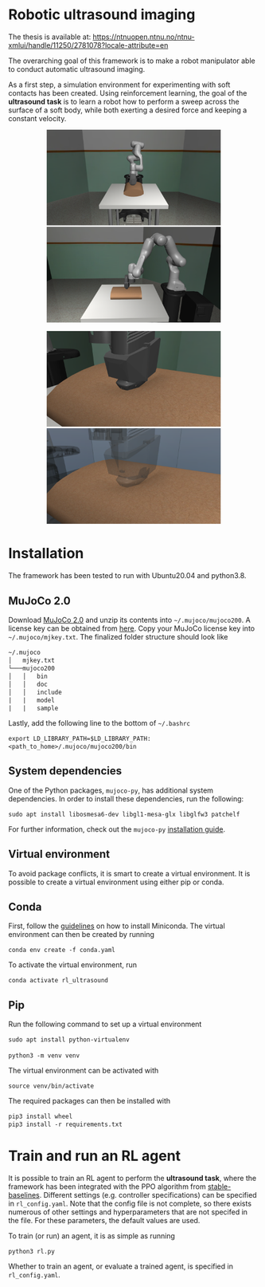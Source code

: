 # Robotic ultrasound imaging
The thesis is available at: https://ntnuopen.ntnu.no/ntnu-xmlui/handle/11250/2781078?locale-attribute=en

The overarching goal of this framework is to make a robot manipulator able to conduct automatic ultrasound imaging. 

As a first step, a simulation environment for experimenting with soft contacts has been created. Using reinforcement learning, the goal of the **ultrasound task** is to learn a robot how to perform a sweep across the surface of a soft body, while both exerting a desired force and keeping a constant velocity.  

<p align="middle">
  <img src="docs/images/frontview.png" width="350" />
  <img src="docs/images/sideview.png" width="350" /> 
</p>
<p align="middle">
  <img src="docs/images/press_torso.png" width="350" />
  <img src="docs/images/press_torso_transparent.png" width="350" /> 
</p>


# Installation 
The framework has been tested to run with Ubuntu20.04 and python3.8. 
## MuJoCo 2.0
Download [MuJoCo 2.0](https://www.roboti.us/index.html) and unzip its contents into `~/.mujoco/mujoco200`.  A license key can be obtained from [here](https://www.roboti.us/license.html). Copy your MuJoCo license key into `~/.mujoco/mjkey.txt`. The finalized folder structure should look like

```
~/.mujoco
│   mjkey.txt   
└───mujoco200
│   │   bin
│   │   doc
│   │   include
|   |   model
|   |   sample
```
Lastly, add the following line to the bottom of `~/.bashrc`
```
export LD_LIBRARY_PATH=$LD_LIBRARY_PATH:<path_to_home>/.mujoco/mujoco200/bin
```

## System dependencies
One of the Python packages, `mujoco-py`, has additional system dependencies. In order to install these dependencies, run the following:
```
sudo apt install libosmesa6-dev libgl1-mesa-glx libglfw3 patchelf
```
For further information, check out the `mujoco-py` [installation guide](https://github.com/openai/mujoco-py).

## Virtual environment
To avoid package conflicts, it is smart to create a virtual environment. It is possible to create a virtual environment using either pip or conda.

## Conda
First, follow the [guidelines](https://docs.conda.io/projects/conda/en/latest/user-guide/install/linux.html) on how to install Miniconda. The virtual environment can then be created by running 
```
conda env create -f conda.yaml
```
To activate the virtual environment, run 
```
conda activate rl_ultrasound
```

## Pip
Run the following command to set up a virtual environment
```
sudo apt install python-virtualenv

python3 -m venv venv
```
The virtual environment can be activated with
```
source venv/bin/activate
```
The required packages can then be installed with 
```
pip3 install wheel  
pip3 install -r requirements.txt
```

# Train and run an RL agent
It is possible to train an RL agent to perform the **ultrasound task**, where the framework has been integrated with the PPO algorithm from [stable-baselines](https://github.com/DLR-RM/stable-baselines3). Different settings (e.g. controller specifications) can be specified in `rl_config.yaml`. Note that the config file is not complete, so there exists numerous of other settings and hyperparameters that are not specifed in the file. For these parameters, the default values are used. 

To train (or run) an agent, it is as simple as running
```
python3 rl.py
``` 
Whether to train an agent, or evaluate a trained agent, is specified in `rl_config.yaml`.
